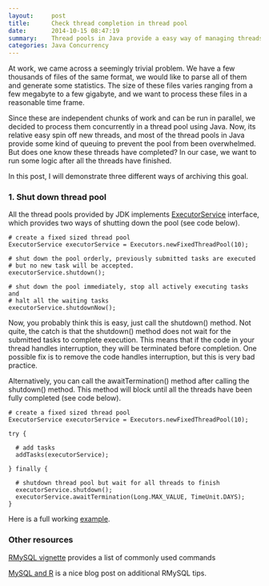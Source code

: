 ```yaml
---
layout:     post
title:      Check thread completion in thread pool
date:       2014-10-15 08:47:19
summary:    Thread pools in Java provide a easy way of managing threads. But how do you know when your threads have been completed? 
categories: Java Concurrency
---
```


At work, we came across a seemingly trivial problem. We have a few thousands of files of the same format, we would like to parse all of them and generate some statistics. The size of these files varies ranging from a few megabyte to a few gigabyte, and we want to process these files in a reasonable time frame.   

Since these are independent chunks of work and can be run in parallel, we decided to process them concurrently in a thread pool using Java. Now, its relative easy spin off new threads, and most of the thread pools in Java provide some kind of queuing to prevent the pool from been overwhelmed. But does one know these threads have completed? In our case, we want to run some logic after all the threads have finished. 

In this post, I will demonstrate three different ways of archiving this goal. 

### 1. Shut down thread pool

All the thread pools provided by JDK implements [ExecutorService](http://docs.oracle.com/javase/7/docs/api/java/util/concurrent/ExecutorService.html) interface, which provides two ways of shutting down the pool (see code below). 
	
	# create a fixed sized thread pool 
	ExecutorService executorService = Executors.newFixedThreadPool(10);
	 
	# shut down the pool orderly, previously submitted tasks are executed
	# but no new task will be accepted. 
	executorService.shutdown();

	# shut down the pool immediately, stop all actively executing tasks and 
	# halt all the waiting tasks
	executorService.shutdownNow();

Now, you probably think this is easy, just call the shutdown() method. Not quite, the catch is that the shutdown() method does not wait for the submitted tasks to complete execution. This means that if the code in your thread handles interruption, they will be terminated before completion. One possible fix is to remove the code handles interruption, but this is very bad practice. 

Alternatively, you can call the awaitTermination() method after calling the shutdown() method. This method will block until all the threads have been fully completed (see code below).

	# create a fixed sized thread pool 
	ExecutorService executorService = Executors.newFixedThreadPool(10);
	 
	try {
	  
	  # add tasks  
	  addTasks(executorService);

	} finally {

	  # shutdown thread pool but wait for all threads to finish	
	  executorService.shutdown();
	  executorService.awaitTermination(Long.MAX_VALUE, TimeUnit.DAYS);					
	}
	
Here is a full working [example](https://github.com/ruiwanguk/concurrency/blob/master/src/main/java/org/harrywang/concurrency/pool/completion/TaskCompletionUseShutdown.java).


### Other resources

[RMySQL vignette](http://cran.r-project.org/web/packages/RMySQL/RMySQL.pdf) provides a list of commonly used commands

[MySQL and R](http://www.r-bloggers.com/mysql-and-r/) is a nice blog post on additional RMySQL tips. 
